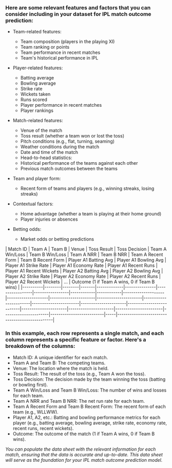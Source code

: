 
### Here are some relevant features and factors that you can consider including in your dataset for IPL match outcome prediction:

- Team-related features:
  - Team composition (players in the playing XI)
  - Team ranking or points
  - Team performance in recent matches
  - Team's historical performance in IPL

- Player-related features:
  - Batting average
  - Bowling average
  - Strike rate
  - Wickets taken
  - Runs scored
  - Player performance in recent matches
  - Player rankings

- Match-related features:
  - Venue of the match
  - Toss result (whether a team won or lost the toss)
  - Pitch conditions (e.g., flat, turning, seaming)
  - Weather conditions during the match
  - Date and time of the match
  - Head-to-head statistics:
  - Historical performance of the teams against each other
  - Previous match outcomes between the teams

- Team and player form:
  - Recent form of teams and players (e.g., winning streaks, losing streaks)

- Contextual factors:
  - Home advantage (whether a team is playing at their home ground)
  - Player injuries or absences

- Betting odds:
  - Market odds or betting predictions


| Match ID | Team A | Team B | Venue | Toss Result | Toss Decision | Team A Win/Loss | Team B Win/Loss | Team A NRR | Team B NRR | Team A Recent Form | Team B Recent Form | Player A1 Batting Avg | Player A1 Bowling Avg | Player A1 Strike Rate | Player A1 Economy Rate | Player A1 Recent Runs | Player A1 Recent Wickets | Player A2 Batting Avg | Player A2 Bowling Avg | Player A2 Strike Rate | Player A2 Economy Rate | Player A2 Recent Runs | Player A2 Recent Wickets | ... | Outcome (1 if Team A wins, 0 if Team B wins) |
|----------|--------|--------|-------|-------------|---------------|-----------------|-----------------|------------|------------|--------------------|--------------------|----------------------|----------------------|-----------------------|-----------------------|----------------------|--------------------------|----------------------|----------------------|-----------------------|----------------------|--------------------------|-----|-----------------------------------------------|

### In this example, each row represents a single match, and each column represents a specific feature or factor. Here's a breakdown of the columns:

- Match ID: A unique identifier for each match.
- Team A and Team B: The competing teams.
- Venue: The location where the match is held.
- Toss Result: The result of the toss (e.g., Team A won the toss).
- Toss Decision: The decision made by the team winning the toss (batting or bowling first).
- Team A Win/Loss and Team B Win/Loss: The number of wins and losses for each team.
- Team A NRR and Team B NRR: The net run rate for each team.
- Team A Recent Form and Team B Recent Form: The recent form of each team (e.g., WLLWW).
- Player A1, A2, etc.: Batting and bowling performance metrics for each player (e.g., batting average, bowling average, strike rate, economy rate, recent runs, recent wickets).
- Outcome: The outcome of the match (1 if Team A wins, 0 if Team B wins).

*You can populate the data sheet with the relevant information for each match, ensuring that the data is accurate and up-to-date. This data sheet will serve as the foundation for your IPL match outcome prediction model.*
